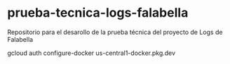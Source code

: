 # prueba-tecnica-logs-falabella

Repositorio para el desarollo de la prueba técnica del proyecto de Logs de Falabella

gcloud auth configure-docker us-central1-docker.pkg.dev
